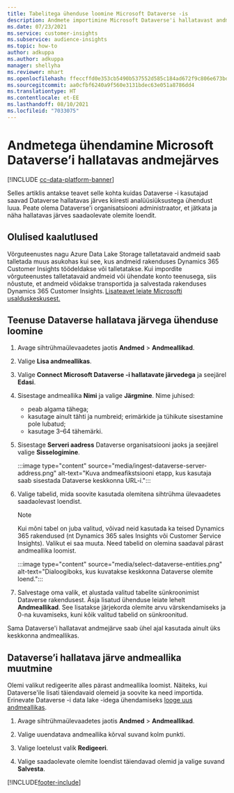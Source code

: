 ```yaml
---
title: Tabelitega ühenduse loomine Microsoft Dataverse -is
description: Andmete importimine Microsoft Dataverse'i hallatavast andmejärvest.
ms.date: 07/23/2021
ms.service: customer-insights
ms.subservice: audience-insights
ms.topic: how-to
author: adkuppa
ms.author: adkuppa
manager: shellyha
ms.reviewer: mhart
ms.openlocfilehash: ffeccffd0e353cb5490b537552d585c184ad672f9c806e673bd04743214ad068
ms.sourcegitcommit: aa0cfbf6240a9f560e3131bdec63e051a8786dd4
ms.translationtype: HT
ms.contentlocale: et-EE
ms.lasthandoff: 08/10/2021
ms.locfileid: "7033075"
---
```

# <a name="connect-to-data-in-a-microsoft-dataverse-managed-data-lake"></a>Andmetega ühendamine Microsoft Dataverse’i hallatavas andmejärves

[!INCLUDE [cc-data-platform-banner](../includes/cc-data-platform-banner.md)]

Selles artiklis antakse teavet selle kohta kuidas Dataverse -i kasutajad saavad Dataverse hallatavas järves kiiresti analüüsiüksustega ühendust luua. Peate olema Dataverse'i organisatsiooni administraator, et jätkata ja näha hallatavas järves saadaolevate olemite loendit.

## <a name="important-considerations"></a>Olulised kaalutlused

Võrguteenustes nagu Azure Data Lake Storage talletatavaid andmeid saab talletada muus asukohas kui see, kus andmeid rakenduses Dynamics 365 Customer Insights töödeldakse või talletatakse. Kui impordite võrguteenustes talletatavaid andmeid või ühendate konto teenusega, siis nõustute, et andmeid võidakse transportida ja salvestada rakenduses Dynamics 365 Customer Insights. [Lisateavet leiate Microsofti usalduskeskusest.](https://www.microsoft.com/trust-center)

## <a name="connect-to-a-dataverse-managed-lake"></a>Teenuse Dataverse hallatava järvega ühenduse loomine

1. Avage sihtrühmaülevaadetes jaotis **Andmed** > **Andmeallikad**.

2. Valige **Lisa andmeallikas**.

3. Valige **Connect Microsoft Dataverse -i hallatavate järvedega** ja seejärel **Edasi**.

4. Sisestage andmeallika **Nimi** ja valige **Järgmine**. Nime juhised: 
   - peab algama tähega;
   - kasutage ainult tähti ja numbreid; erimärkide ja tühikute sisestamine pole lubatud;
   - kasutage 3–64 tähemärki.

5. Sisestage **Serveri aadress** Dataverse organisatsiooni jaoks ja seejärel valige **Sisselogimine**.

   :::image type="content" source="media/ingest-dataverse-server-address.png" alt-text="Kuva andmeafikstsiooni etapp, kus kasutaja saab sisestada Dataverse keskkonna URL-i.":::

6. Valige tabelid, mida soovite kasutada olemitena sihtrühma ülevaadetes saadaolevast loendist.    

   > [!NOTE]
   > Kui mõni tabel on juba valitud, võivad neid kasutada ka teised Dynamics 365 rakendused (nt Dynamics 365 sales Insights või Customer Service Insights). Valikut ei saa muuta. Need tabelid on olemina saadaval pärast andmeallika loomist.

   :::image type="content" source="media/select-dataverse-entities.png" alt-text="Dialoogiboks, kus kuvatakse keskkonna Dataverse olemite loend.":::

7. Salvestage oma valik, et alustada valitud tabelite sünkroonimist Dataverse rakendusest. Äsja lisatud ühenduse leiate lehelt **Andmeallikad**. See lisatakse järjekorda olemite arvu värskendamiseks ja 0-na kuvamiseks, kuni kõik valitud tabelid on sünkroonitud.

Sama Dataverse'i hallatavat andmejärve saab ühel ajal kasutada ainult üks keskkonna andmeallikas.

## <a name="edit-a-dataverse-managed-lake-data-source"></a>Dataverse’i hallatava järve andmeallika muutmine

Olemi valikut redigeerite alles pärast andmeallika loomist. Näiteks, kui Dataverse'ile lisati täiendavaid olemeid ja soovite ka need importida.    
Erinevate Dataverse -i data lake -idega ühendamiseks [looge uus andmeallikas](#connect-to-a-dataverse-managed-lake).

1. Avage sihtrühmaülevaadetes jaotis **Andmed** > **Andmeallikad**.

2. Valige uuendatava andmeallika kõrval suvand kolm punkti.

3. Valige loetelust valik **Redigeeri**.

4. Valige saadaolevate olemite loendist täiendavad olemid ja valige suvand **Salvesta**.

[!INCLUDE[footer-include](../includes/footer-banner.md)]